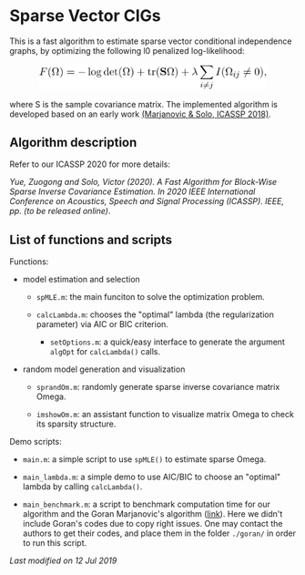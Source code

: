 # Sparse Vector CIGs

This is a fast algorithm to estimate sparse vector conditional independence
graphs, by optimizing the following l0 penalized log-likelihood:

<p align="center"> <img src="/img/log-likelihood.png" width="400"> </p> 

where S is the sample covariance matrix. The implemented algorithm is developed based on an early work
[(Marjanovic & Solo, ICASSP 2018)](https://ieeexplore.ieee.org/abstract/document/8461742).

## Algorithm description

Refer to our ICASSP 2020 for more details:

*Yue, Zuogong and Solo, Victor (2020). A Fast Algorithm for Block-Wise
Sparse Inverse Covariance Estimation. In 2020 IEEE International Conference
on Acoustics, Speech and Signal Processing (ICASSP). IEEE, pp. (to be
released online)*.

## List of functions and scripts

Functions: 

+ model estimation and selection

  - `spMLE.m`: the main funciton to solve the optimization problem.

  - `calcLambda.m`: chooses the "optimal" lambda (the regularization
    parameter) via AIC or BIC criterion.
    
    - `setOptions.m`: a quick/easy interface to generate the argument
      `algOpt` for `calcLambda()` calls.
    
+ random model generation and visualization
  
  - `sprandOm.m`: randomly generate sparse inverse covariance matrix Omega.
  
  - `imshowOm.m`: an assistant function to visualize matrix Omega to check
    its sparsity structure.
  
Demo scripts:

- `main.m`: a simple script to use `spMLE()` to estimate sparse Omega.

- `main_lambda.m`: a simple demo to use AIC/BIC to choose an "optimal"
  lambda by calling `calcLambda()`.
  
- `main_benchmark.m`: a script to benchmark computation time for our
  algorithm and the Goran Marjanovic's algorithm
  ([link](https://ieeexplore.ieee.org/abstract/document/8461742)). Here we
  didn't include Goran's codes due to copy right issues. One may contact
  the authors to get their codes, and place them in the folder `./goran/`
  in order to run this script.
  
  
  
*Last modified on 12 Jul 2019*
